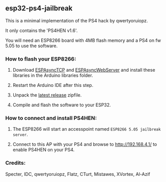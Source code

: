 
## esp32-ps4-jailbreak

This is a minimal implementation of the PS4 hack by qwertyoruiopz.

It only contains the 'PS4HEN v1.6'.

You will need an ESP8266 board with 4MB flash memory and a PS4 on fw 5.05 to use the software.

### How to flash your ESP8266:
1. Download [ESPAsyncTCP](https://github.com/me-no-dev/ESPAsyncTCP) and [ESPAsyncWebServer](https://github.com/me-no-dev/ESPAsyncWebServer) and install these libraries in the Arduino libraries folder. 
2. Restart the Arduino IDE after this step.

3. Unpack the [latest release](releases/latest) zipfile.

4. Compile and flash the software to your ESP32.

### How to connect and install PS4HEN:
1. The ESP8266 will start an accesspoint named `ESP8266 5.05 jailbreak server`.

2. Connect to this AP with your PS4 and browse to http://192.168.4.1/ to enable PS4HEN on your PS4.

### Credits:
Specter, IDC, qwertyoruiopz, Flatz, CTurt, Mistawes, XVortex, Al-Azif
